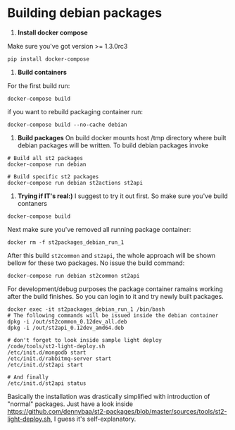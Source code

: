 # Building debian packages

1. **Install docker compose**

  Make sure you've got version >= 1.3.0rc3
  ```
  pip install docker-compose
  ```

1. **Build containers**

  For the first build run:
  ```
  docker-compose build
  ```
  if you want to rebuild packaging container run:
  ```
  docker-compose build --no-cache debian
  ```

1. **Build packages**
  On build docker mounts host /tmp directory where built debian packages
  will be written. To build debian packages invoke 
  ```
  # Build all st2 packages
  docker-compose run debian

  # Build specific st2 packages
  docker-compose run debian st2actions st2api
  ```

1. **Trying if IT's real:)**
  I suggest to try it out first. So make sure you've build contaners
  ```
  docker-compose build
  ```
  Next make sure you've removed all running package container:
  ```
  docker rm -f st2packages_debian_run_1
  ```
  After this build `st2common` and `st2api`, the whole approach will be shown bellow for these two packages. No issue the build command:
  ```
  docker-compose run debian st2common st2api
  ```
  For development/debug purposes the package container ramains working after the build finishes. So you can login to it and try newly built packages.
  ```
  docker exec -it st2packages_debian_run_1 /bin/bash
  # The following commands will be issued inside the debian container
  dpkg -i /out/st2common_0.12dev_all.deb
  dpkg -i /out/st2api_0.12dev_amd64.deb

  # don't forget to look inside sample light deploy
  /code/tools/st2-light-deploy.sh
  /etc/init.d/mongodb start
  /etc/init.d/rabbitmq-server start
  /etc/init.d/st2api start

 # And finally
  /etc/init.d/st2api status
  ```
  Basically the installation was drastically simplified with introduction of "normal" packages. Just have a look inside https://github.com/dennybaa/st2-packages/blob/master/sources/tools/st2-light-deploy.sh, I guess it's self-explanatory.
